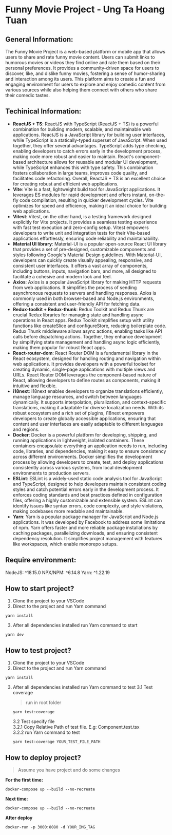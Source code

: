 # Funny Movie Project - Ung Ta Hoang Tuan

## General Information:
The Funny Movie Project is a web-based platform or mobile app that allows users to share and rate funny movie content. Users can submit links to humorous movies or videos they find online and rate them based on their personal preferences. It provides a community-driven space for users to discover, like, and dislike funny movies, fostering a sense of humor-sharing and interaction among its users. This platform aims to create a fun and engaging environment for users to explore and enjoy comedic content from various sources while also helping them connect with others who share their comedic tastes.

## Techinical Information:
- **ReactJS + TS**: ReactJS with TypeScript (ReactJS + TS) is a powerful combination for building modern, scalable, and maintainable web applications. ReactJS is a JavaScript library for building user interfaces, while TypeScript is a statically-typed superset of JavaScript. When used together, they offer several advantages. TypeScript adds type checking, enabling developers to catch errors early in the development process, making code more robust and easier to maintain. React's component-based architecture allows for reusable and modular UI development, while TypeScript enhances this with type safety. This combination fosters collaboration in large teams, improves code quality, and facilitates code refactoring. Overall, ReactJS + TS is an excellent choice for creating robust and efficient web applications.
- **Vite**: Vite is a fast, lightweight build tool for JavaScript applications. It leverages ES modules for rapid development and offers instant, on-the-fly code compilation, resulting in quicker development cycles. Vite optimizes for speed and efficiency, making it an ideal choice for building web applications.
- **Vitest**: Vitest, on the other hand, is a testing framework designed explicitly for Vite projects. It provides a seamless testing experience with fast test execution and zero-config setup. Vitest empowers developers to write unit and integration tests for their Vite-based applications effortlessly, ensuring code reliability and maintainability.
- **Material UI library**: Material-UI is a popular open-source React UI library that provides a set of pre-designed, customizable components and styles following Google's Material Design guidelines. With Material-UI, developers can quickly create visually appealing, responsive, and consistent user interfaces. It offers a vast array of components, including buttons, inputs, navigation bars, and more, all designed to facilitate a cohesive and modern look and feel.
- **Axios**: Axios is a popular JavaScript library for making HTTP requests from web applications. It simplifies the process of sending asynchronous requests to servers and handling responses. Axios is commonly used in both browser-based and Node.js environments, offering a consistent and user-friendly API for fetching data.
- **Redux-toolkit + Redux-thunk**: Redux Toolkit and Redux Thunk are crucial Redux libraries for managing state and handling async operations in React apps. Redux Toolkit simplifies setup with utility functions like createSlice and configureStore, reducing boilerplate code. Redux Thunk middleware allows async actions, enabling tasks like API calls before dispatching actions. Together, they enhance development by simplifying state management and handling async logic efficiently, making them popular for robust React apps.
- **React-router-dom**: React Router DOM is a fundamental library in the React ecosystem, designed for handling routing and navigation within web applications. It provides developers with a powerful toolset for creating dynamic, single-page applications with multiple views and URLs. React Router DOM leverages the component-based nature of React, allowing developers to define routes as components, making it intuitive and flexible.
- **i18next**: i18next enables developers to organize translations efficiently, manage language resources, and switch between languages dynamically. It supports interpolation, pluralization, and context-specific translations, making it adaptable for diverse localization needs. With its robust ecosystem and a rich set of plugins, i18next empowers developers to create globally accessible applications, ensuring that content and user interfaces are easily adaptable to different languages and regions.
- **Docker**: Docker is a powerful platform for developing, shipping, and running applications in lightweight, isolated containers. These containers encapsulate everything an application needs to run, including code, libraries, and dependencies, making it easy to ensure consistency across different environments. Docker simplifies the development process by allowing developers to create, test, and deploy applications consistently across various systems, from local development environments to production servers.
- **ESLint**: ESLint is a widely-used static code analysis tool for JavaScript and TypeScript, designed to help developers maintain consistent coding styles and catch potential errors early in the development process. It enforces coding standards and best practices defined in configuration files, offering a highly customizable and extensible system. ESLint can identify issues like syntax errors, code complexity, and style violations, making codebases more readable and maintainable.
- **Yarn**: Yarn is a popular package manager for JavaScript and Node.js applications. It was developed by Facebook to address some limitations of npm. Yarn offers faster and more reliable package installations by caching packages, parallelizing downloads, and ensuring consistent dependency resolution. It simplifies project management with features like workspaces, which enable monorepo setups.

## Require environment:
NodeJS: ^18.15.0
NPX/NPM: ^6.14.8
Yarn: ^1.22.19

## How to start project?
1. Clone the project to your VSCode
2. Direct to the project and run Yarn command
```
yarn install
```
3. After all dependencies installed run Yarn command to start
```
yarn dev
```

## How to test project?
1. Clone the project to your VSCode
2. Direct to the project and run Yarn command
```
yarn install
```
3. After all dependencies installed run Yarn command to test
   3.1 Test coverage
   > run in root folder
   ```
   yarn test:coverage
   ```
   3.2 Test specify file
   <br/>
   3.2.1 Copy Relative Path of test file. E.g: Component.test.tsx
   <br/>
   3.2.2 run Yarn command to test
   ```
   yarn test:coverage YOUR_TEST_FILE_PATH
   ```

## How to deploy project? 
> Assume you have project and do some changes

**For the first time:**
``` 
docker-compose up --build --no-recreate
```

**Next time:**
```
docker-compose up --build --no-recreate
```

**After deploy**
```
docker-run -p 3000:8080 -d YOUR_IMG_TAG
```
